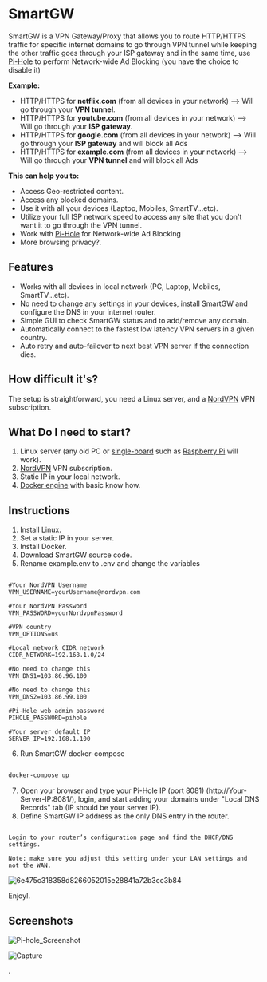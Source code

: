 # SmartGW

SmartGW is a VPN Gateway/Proxy that allows you to route HTTP/HTTPS traffic for specific internet domains to go through VPN tunnel while keeping the other traffic goes through your ISP gateway and in the same time, use [Pi-Hole](https://pi-hole.net/) to perform Network-wide Ad Blocking (you have the choice to disable it)

**Example:**
- HTTP/HTTPS for **netflix.com** (from all devices in your network) --> Will go through your **VPN tunnel**.
- HTTP/HTTPS for **youtube.com** (from all devices in your network) --> Will go through your **ISP gateway**.
- HTTP/HTTPS for **google.com** (from all devices in your network) --> Will go through your **ISP gateway** and will block all Ads
- HTTP/HTTPS for **example.com** (from all devices in your network) --> Will go through your **VPN tunnel** and will block all Ads


**This can help you to:**
- Access Geo-restricted content.
- Access any blocked domains.
- Use it with all your devices (Laptop, Mobiles, SmartTV...etc).
- Utilize your full ISP network speed to access any site that you don't want it to go through the VPN tunnel.
- Work with [Pi-Hole](https://pi-hole.net/) for Network-wide Ad Blocking
- More browsing privacy?.

## Features
* Works with all devices in local network (PC, Laptop, Mobiles, SmartTV...etc).
* No need to change any settings in your devices, install SmartGW and configure the DNS in your internet router.
* Simple GUI to check SmartGW status and to add/remove any domain.
* Automatically connect to the fastest low latency VPN servers in a given country.
* Auto retry and auto-failover to next best VPN server if the connection dies.

## How difficult it's?
The setup is straightforward, you need a Linux server, and a [NordVPN](http://nordvpn.com) VPN subscription.

## What Do I need to start?
1. Linux server (any old PC or [single-board](https://en.wikipedia.org/wiki/Single-board_computer) such as [Raspberry Pi](https://www.raspberrypi.org) will work).
2. [NordVPN](http://nordvpn.com) VPN subscription.
3. Static IP in your local network.
4. [Docker engine](https://docker.com/) with basic know how.

## Instructions
1. Install Linux.
2. Set a static IP in your server.
3. Install Docker.
4. Download SmartGW source code.
5. Rename example.env to .env and change the variables

```

#Your NordVPN Username
VPN_USERNAME=yourUsername@nordvpn.com

#Your NordVPN Password
VPN_PASSWORD=yourNordvpnPassword

#VPN country
VPN_OPTIONS=us

#Local network CIDR network
CIDR_NETWORK=192.168.1.0/24

#No need to change this
VPN_DNS1=103.86.96.100

#No need to change this
VPN_DNS2=103.86.99.100

#Pi-Hole web admin password
PIHOLE_PASSWORD=pihole

#Your server default IP
SERVER_IP=192.168.1.100

```
6. Run SmartGW docker-compose

``` bash

docker-compose up

```

7. Open your browser and type your Pi-Hole IP (port 8081) (http://Your-Server-IP:8081/), login, and start adding your domains under "Local DNS Records" tab (IP should be your server IP).
8. Define SmartGW IP address as the only DNS entry in the router.

```

Login to your router’s configuration page and find the DHCP/DNS settings. 

Note: make sure you adjust this setting under your LAN settings and not the WAN.

```

![6e475c318358d8266052015e28841a72b3cc3b84](https://user-images.githubusercontent.com/957921/44320410-9cccc200-a44a-11e8-88fe-570d01eb2e93.png)

Enjoy!.

## Screenshots

![Pi-hole_Screenshot](https://user-images.githubusercontent.com/957921/88934822-beb35e00-d289-11ea-9486-69d61e473124.png)


![Capture](https://user-images.githubusercontent.com/957921/88934645-8e6bbf80-d289-11ea-98c6-b5d8b16a482d.PNG)

.
